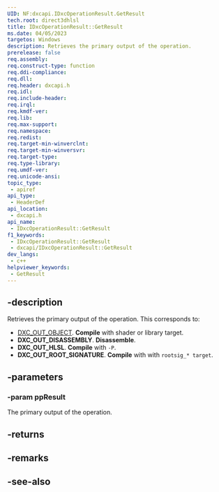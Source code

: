 ```yaml
---
UID: NF:dxcapi.IDxcOperationResult.GetResult
tech.root: direct3dhlsl
title: IDxcOperationResult::GetResult
ms.date: 04/05/2023
targetos: Windows
description: Retrieves the primary output of the operation.
prerelease: false
req.assembly: 
req.construct-type: function
req.ddi-compliance: 
req.dll: 
req.header: dxcapi.h
req.idl: 
req.include-header: 
req.irql: 
req.kmdf-ver: 
req.lib: 
req.max-support: 
req.namespace: 
req.redist: 
req.target-min-winverclnt: 
req.target-min-winversvr: 
req.target-type: 
req.type-library: 
req.umdf-ver: 
req.unicode-ansi: 
topic_type:
 - apiref
api_type:
 - HeaderDef
api_location:
 - dxcapi.h
api_name:
 - IDxcOperationResult::GetResult
f1_keywords:
 - IDxcOperationResult::GetResult
 - dxcapi/IDxcOperationResult::GetResult
dev_langs:
 - c++
helpviewer_keywords:
 - GetResult
---
```


## -description

Retrieves the primary output of the operation. This corresponds to:

* [DXC_OUT_OBJECT](./ne-dxcapi-dxc_out_kind.md). **Compile** with shader or library target.
* **DXC_OUT_DISASSEMBLY**. **Disassemble**.
* **DXC_OUT_HLSL**. **Compile** with `-P`.
* **DXC_OUT_ROOT_SIGNATURE**. **Compile** with with `rootsig_* target`.

## -parameters

### -param ppResult

The primary output of the operation.

## -returns

## -remarks

## -see-also
